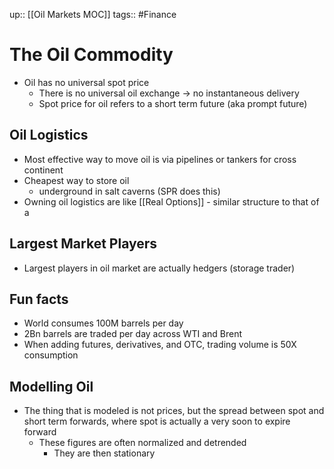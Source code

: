 up:: [[Oil Markets MOC]]
tags:: #Finance
# The Oil Commodity
- Oil has no universal spot price
	- There is no universal oil exchange -> no instantaneous delivery
	- Spot price for oil refers to a short term future (aka prompt future)
## Oil Logistics
- Most effective way to move oil is via pipelines or tankers for cross continent
-  Cheapest way to store oil
	- underground in salt caverns (SPR does this)
- Owning oil logistics are like [[Real Options]] - similar structure to that of a 
## Largest Market Players
 - Largest players in oil market are actually hedgers (storage trader)
## Fun facts
- World consumes 100M barrels per day
- 2Bn barrels are traded per day across WTI and Brent
- When adding futures, derivatives, and OTC, trading volume is 50X consumption
## Modelling Oil
- The thing that is modeled is not prices, but the spread between spot and short term forwards, where spot is actually a very soon to expire forward
	- These figures are often normalized and detrended
		- They are then stationary